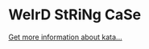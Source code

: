 WeIrD StRiNg CaSe
=
[Get more information about kata...](https://www.codewars.com//kata//kata/52b757663a95b11b3d00062d)